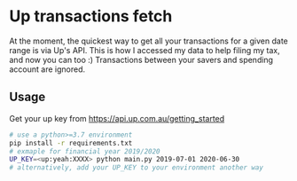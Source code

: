 # Up transactions fetch

At the moment, the quickest way to get all your transactions for a given date
range is via Up's API.
This is how I accessed my data to help filing my tax, and now you can too :)
Transactions between your savers and spending account are ignored.

## Usage

Get your up key from https://api.up.com.au/getting_started

```sh
# use a python>=3.7 environment
pip install -r requirements.txt
# exmaple for financial year 2019/2020
UP_KEY=<up:yeah:XXXX> python main.py 2019-07-01 2020-06-30
# alternatively, add your UP_KEY to your environment another way
```

